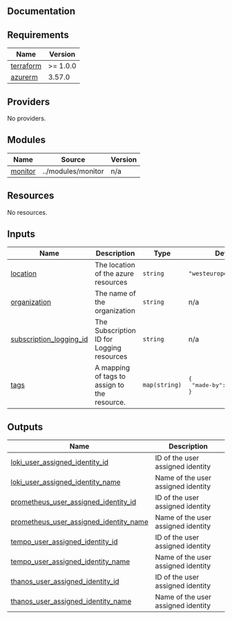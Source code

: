 ## Documentation

<!-- BEGINNING OF PRE-COMMIT-TERRAFORM DOCS HOOK -->
## Requirements

| Name | Version |
|------|---------|
| <a name="requirement_terraform"></a> [terraform](#requirement\_terraform) | >= 1.0.0 |
| <a name="requirement_azurerm"></a> [azurerm](#requirement\_azurerm) | 3.57.0 |

## Providers

No providers.

## Modules

| Name | Source | Version |
|------|--------|---------|
| <a name="module_monitor"></a> [monitor](#module\_monitor) | ../modules/monitor | n/a |

## Resources

No resources.

## Inputs

| Name | Description | Type | Default | Required |
|------|-------------|------|---------|:--------:|
| <a name="input_location"></a> [location](#input\_location) | The location of the azure resources | `string` | `"westeurope"` | no |
| <a name="input_organization"></a> [organization](#input\_organization) | The name of the organization | `string` | n/a | yes |
| <a name="input_subscription_logging_id"></a> [subscription\_logging\_id](#input\_subscription\_logging\_id) | The Subscription ID for Logging resources | `string` | n/a | yes |
| <a name="input_tags"></a> [tags](#input\_tags) | A mapping of tags to assign to the resource. | `map(string)` | <pre>{<br>  "made-by": "terraform"<br>}</pre> | no |

## Outputs

| Name | Description |
|------|-------------|
| <a name="output_loki_user_assigned_identity_id"></a> [loki\_user\_assigned\_identity\_id](#output\_loki\_user\_assigned\_identity\_id) | ID of the user assigned identity |
| <a name="output_loki_user_assigned_identity_name"></a> [loki\_user\_assigned\_identity\_name](#output\_loki\_user\_assigned\_identity\_name) | Name of the user assigned identity |
| <a name="output_prometheus_user_assigned_identity_id"></a> [prometheus\_user\_assigned\_identity\_id](#output\_prometheus\_user\_assigned\_identity\_id) | ID of the user assigned identity |
| <a name="output_prometheus_user_assigned_identity_name"></a> [prometheus\_user\_assigned\_identity\_name](#output\_prometheus\_user\_assigned\_identity\_name) | Name of the user assigned identity |
| <a name="output_tempo_user_assigned_identity_id"></a> [tempo\_user\_assigned\_identity\_id](#output\_tempo\_user\_assigned\_identity\_id) | ID of the user assigned identity |
| <a name="output_tempo_user_assigned_identity_name"></a> [tempo\_user\_assigned\_identity\_name](#output\_tempo\_user\_assigned\_identity\_name) | Name of the user assigned identity |
| <a name="output_thanos_user_assigned_identity_id"></a> [thanos\_user\_assigned\_identity\_id](#output\_thanos\_user\_assigned\_identity\_id) | ID of the user assigned identity |
| <a name="output_thanos_user_assigned_identity_name"></a> [thanos\_user\_assigned\_identity\_name](#output\_thanos\_user\_assigned\_identity\_name) | Name of the user assigned identity |
<!-- END OF PRE-COMMIT-TERRAFORM DOCS HOOK -->
